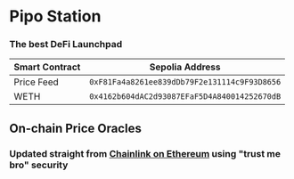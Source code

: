 # Pipo Station

### The best DeFi Launchpad

Smart Contract | Sepolia Address
-------------- | ---------------
Price Feed | `0xF81Fa4a8261ee839dDb79F2e131114c9F93D8656`
WETH | `0x4162b604dAC2d93087EFaF5D4A840014252670dB`

## On-chain Price Oracles

### Updated straight from [Chainlink on Ethereum](https://docs.chain.link/data-feeds/price-feeds/addresses?network=ethereum&page=1 "Chainlink Price Feeds") using "trust me bro" security